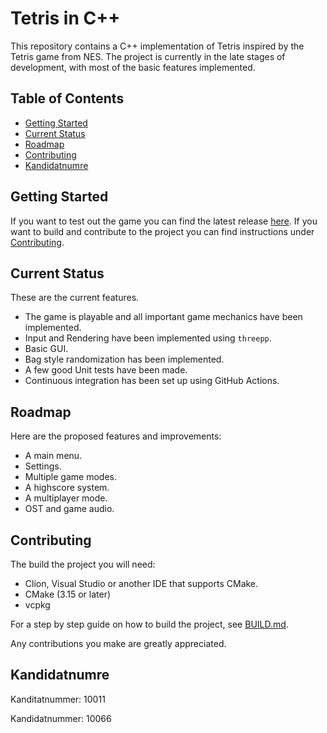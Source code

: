# Tetris in C++

This repository contains a C++ implementation of Tetris inspired by the Tetris game from NES.
The project is currently in the late stages of development,
with most of the basic features implemented.

## Table of Contents

- [Getting Started](#getting-started)
- [Current Status](#current-status)
- [Roadmap](#roadmap)
- [Contributing](#contributing)
- [Kandidatnumre](#Kandidatnumre)

## Getting Started

If you want to test out the game you can find the latest release [here](/releases/latest/download/Tetris.v.1.0.0.zip.).
If you want to build and contribute to the project you can find instructions under [Contributing](#contributing).

## Current Status

These are the current features.

- The game is playable and all important game mechanics have been implemented.
- Input and Rendering have been implemented using `threepp`.
- Basic GUI.
- Bag style randomization has been implemented.
- A few good Unit tests have been made.
- Continuous integration has been set up using GitHub Actions.

## Roadmap

Here are the proposed features and improvements:

- A main menu.
- Settings.
- Multiple game modes.
- A highscore system.
- A multiplayer mode.
- OST and game audio.

## Contributing

The build the project you will need:

- Clion, Visual Studio or another IDE that supports CMake.
- CMake (3.15 or later)
- vcpkg

For a step by step guide on how to build the project, see [BUILD.md](BUILD.md).

Any contributions you make are greatly appreciated.

## Kandidatnumre

Kanditatnummer: 10011

Kandidatnummer: 10066
